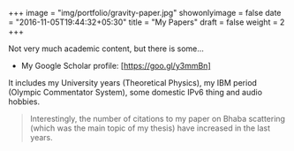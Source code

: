 +++
image = "img/portfolio/gravity-paper.jpg"
showonlyimage = false
date = "2016-11-05T19:44:32+05:30"
title = "My Papers"
draft = false
weight = 2
+++

Not very much academic content, but there is some...
<!--more-->

* My Google Scholar profile: [https://goo.gl/y3mmBn]

It includes my University years (Theoretical Physics), my IBM period (Olympic Commentator System), some domestic IPv6 thing and audio hobbies. 

> Interestingly, the number of citations to my paper on Bhaba scattering (which was the main topic of my thesis) have increased in the last years. 